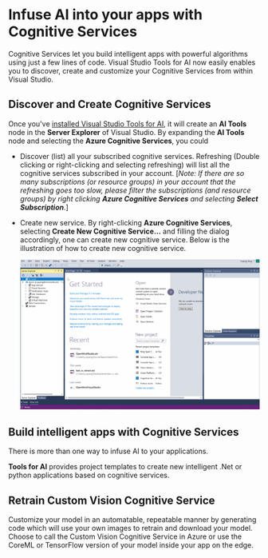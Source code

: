 # Infuse AI into your apps with Cognitive Services
Cognitive Services let you build intelligent apps with powerful algorithms using just a few lines of code. Visual Studio Tools for AI now easily enables you to discover, create and customize your Cognitive Services from within Visual Studio.

## Discover and Create Cognitive Services
Once you've [installed Visual Studio Tools for AI](installation.md), it will create an **AI Tools** node in the **Server Explorer** of Visual Studio. By expanding the **AI Tools** node and selecting the **Azure Cognitive Services**, you could 
- Discover (list) all your subscribed cognitive services. Refreshing (Double clicking or right-clicking and selecting refreshing) will list all the cognitive services subscribed in your account. 
[*Note: If there are so many subscriptions (or resource groups) in your account that the refreshing goes too slow, please filter the subscriptions (and resource groups) by right clicking **Azure Cognitive Services** and selecting **Select Subscription**.*]
- Create new service. By right-clicking **Azure Cognitive Services**, selecting **Create New Cognitive Service...** and filling the dialog accordingly, one can create new cognitive service. Below is the illustration of how to create new cognitive service.

	![Create New Cognitive Service](./media/cognitive-services/create_service.gif)

## Build intelligent apps with Cognitive Services 
There is more than one way to infuse AI to your applications.

**Tools for AI** provides project templates to create new intelligent .Net or python applications based on cognitive services.

## Retrain Custom Vision Cognitive Service
Customize your model in an automatable, repeatable manner by generating code which will use your own images to retrain and download your model. Choose to call the Custom Vision Cognitive Service in Azure or use the CoreML or TensorFlow version of your model inside your app on the edge.